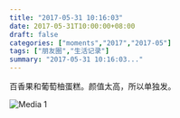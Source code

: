```yaml
---
title: "2017-05-31 10:16:03"
date: 2017-05-31T10:00:00+08:00
draft: false
categories: ["moments","2017","2017-05"]
tags: ["朋友圈","生活记录"]
summary: "2017-05-31 10:16:03..."
---
```


百香果和葡萄柚蛋糕。颜值太高，所以单独发。

![Media 1](/Moments/photos/2017-05-31/201705311016030.jpg)

